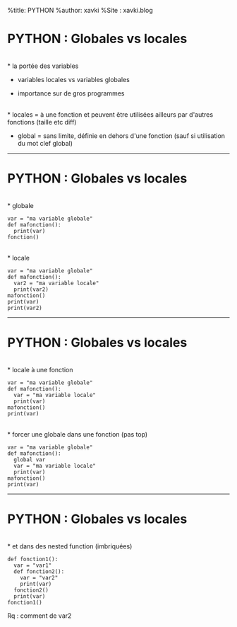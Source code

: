 %title: PYTHON
%author: xavki
%Site : xavki.blog


# PYTHON : Globales vs locales

<br>
* la portée des variables

* variables locales vs variables globales

* importance sur de gros programmes

<br>
* locales = à une fonction et peuvent être utilisées ailleurs par d'autres fonctions (taille etc diff)

* global = sans limite, définie en dehors d'une fonction (sauf si utilisation du mot clef global)

---------------------------------------------------------------------


# PYTHON : Globales vs locales


<br>
* globale

```
var = "ma variable globale"
def mafonction():
  print(var)
fonction()
```

<br>
* locale

```
var = "ma variable globale"
def mafonction():
  var2 = "ma variable locale"
  print(var2)
mafonction()
print(var)
print(var2)
```

---------------------------------------------------------------------------


# PYTHON : Globales vs locales


<br>
* locale à une fonction

```
var = "ma variable globale"
def mafonction():
  var = "ma variable locale"
  print(var)
mafonction()
print(var)
```

<br>
* forcer une globale dans une fonction (pas top)

```
var = "ma variable globale"
def mafonction():
  global var
  var = "ma variable locale"
  print(var)
mafonction()
print(var)
```


---------------------------------------------------------------------------


# PYTHON : Globales vs locales



<br>
* et dans des nested function (imbriquées)

```
def fonction1():
  var = "var1"
  def fonction2():
    var = "var2"
    print(var)
  fonction2()
  print(var)
fonction1()
```

Rq : comment de var2

